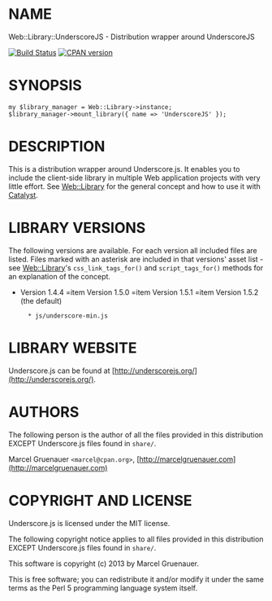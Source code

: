 # NAME

Web::Library::UnderscoreJS - Distribution wrapper around UnderscoreJS

[![Build Status](https://travis-ci.org/marcelgruenauer/Web-Library-UnderscoreJS.svg?branch=master)](https://travis-ci.org/marcelgruenauer/Web-Library-UnderscoreJS)
[![CPAN version](https://badge.fury.io/pl/Web-Library-UnderscoreJS.svg)](http://badge.fury.io/pl/Web-Library-UnderscoreJS)

# SYNOPSIS

    my $library_manager = Web::Library->instance;
    $library_manager->mount_library({ name => 'UnderscoreJS' });

# DESCRIPTION

This is a distribution wrapper around Underscore.js. It enables you to include
the client-side library in multiple Web application projects with very little
effort. See [Web::Library](https://metacpan.org/pod/Web::Library) for the general concept and how to use it with
[Catalyst](https://metacpan.org/pod/Catalyst).

# LIBRARY VERSIONS

The following versions are available. For each version all included files are
listed. Files marked with an asterisk are included in that versions' asset
list - see [Web::Library](https://metacpan.org/pod/Web::Library)'s `css_link_tags_for()` and `script_tags_for()`
methods for an explanation of the concept.

- Version 1.4.4
=item Version 1.5.0
=item Version 1.5.1
=item Version 1.5.2 (the default)

        * js/underscore-min.js

# LIBRARY WEBSITE

Underscore.js can be found at [http://underscorejs.org/](http://underscorejs.org/).

# AUTHORS

The following person is the author of all the files provided in
this distribution EXCEPT Underscore.js files found in `share/`.

Marcel Gruenauer `<marcel@cpan.org>`, [http://marcelgruenauer.com](http://marcelgruenauer.com)

# COPYRIGHT AND LICENSE

Underscore.js is licensed under the MIT license.

The following copyright notice applies to all files provided in this
distribution EXCEPT Underscore.js files found in `share/`.

This software is copyright (c) 2013 by Marcel Gruenauer.

This is free software; you can redistribute it and/or modify it under
the same terms as the Perl 5 programming language system itself.
